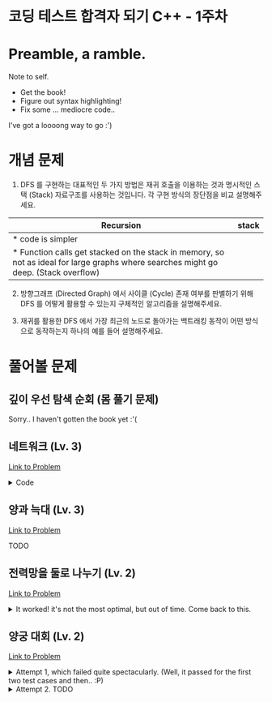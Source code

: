 코딩 테스트 합격자 되기 C++ - 1주차
===

# Preamble, a ramble.

Note to self.
* Get the book!
* Figure out syntax highlighting!
* Fix some ... mediocre code..

I've got a loooong way to go :')

# 개념 문제

1. DFS 를 구현하는 대표적인 두 가지 방법은 재귀 호출을 이용하는 것과 명시적인 스택 (Stack) 자료구조를 사용하는 것입니다. 각 구현 방식의 장단점을 비교 설명해주세요.

| Recursion | stack |
| --------- | ----- |
| * code is simpler |  |
| * Function calls get stacked on the stack in memory, so not as ideal for large graphs where searches might go deep. (Stack overflow) | |

2. 방향그래프 (Directed Graph) 에서 사이클 (Cycle) 존재 여부를 판별하기 위해 DFS 를 어떻게 활용할 수 있는지 구체적인 알고리즘을 설명해주세요.

3. 재귀를 활용한 DFS 에서 가장 최근의 노드로 돌아가는 백트래킹 동작이 어떤 방식으로 동작하는지 하나의 예를 들어 설명해주세요.

# 풀어볼 문제

## 깊이 우선 탐색 순회 (몸 풀기 문제)

Sorry.. I haven't gotten the book yet :'(

## 네트워크 (Lv. 3)

[Link to Problem](https://school.programmers.co.kr/learn/courses/30/lessons/43162)

<details>
    <summary>Code</summary>
    
    #include <string>
    #include <vector>
    #include <unordered_set>
    #include <queue>
    
    using namespace std;
    
    int solution(int n, vector<vector<int>> computers) {
        queue<int> checked;
        unordered_set<int> unvisited;
        for (int i = 0; i < n; i++) {
            unvisited.insert(i);
        }
    
        int ans = 0;
        while (unvisited.size() > 0) {
            int randomElem = -1;
    
            for (int n : unvisited) {
                // TODO: Uhm, fix this.
                // Temp way to get a random elem from the map because I was speeding through this..
                randomElem = n;
                break;
            }
    
            checked.push(randomElem);
            unvisited.erase(randomElem);
    
            while (!checked.empty()) {
                int i = checked.front();
                checked.pop();
                for (int j = 0; j < n; j++) {
                    if (i != j && computers[i][j] == 1 && unvisited.find(j) != unvisited.end()) {
                        checked.push(j);
                        unvisited.erase(j);
                    }
                }
            }
            ans++;
        }
        return ans;
    }
</details>

## 양과 늑대 (Lv. 3)

[Link to Problem](https://school.programmers.co.kr/learn/courses/30/lessons/92343)

TODO

## 전력망을 둘로 나누기 (Lv. 2)

[Link to Problem](https://school.programmers.co.kr/learn/courses/30/lessons/86971)

<details>
    <summary>It worked! it's not the most optimal, but out of time. Come back to this.</summary>
    
    #include <string>
    #include <vector>
    #include <queue>
    #include <unordered_set>
    #include <unordered_map>
    #include <cmath>
    
    using namespace std;
    
    int calcMinDiff(int numNodes, const unordered_map<int, vector<int>>& nodes, const vector<int>& edgeToSkip) {
        const int from = edgeToSkip[0];
        const int to = edgeToSkip[1];
        
        queue<int> tovisit;
        unordered_set<int> visited;
        tovisit.push(1);
        visited.insert(1);
        
        while (!tovisit.empty()) {
            int curr = tovisit.front();
            tovisit.pop();
            
            auto it = nodes.find(curr);
            if (it != nodes.end()) {
                const vector<int>& neighbors = it->second;
                for (int n : neighbors) {
                    if (visited.find(n) == visited.end() &&
                       !((from == curr && to == n) || (from == n && to == curr))) {
                        tovisit.push(n);
                        visited.insert(n);
                    }
                }
            }
        }
        
        int res = numNodes - (2 * visited.size());
        return abs(res);
    }
    
    int solution(int numNodes, vector<vector<int>> wires) {
        unordered_map<int, vector<int>> nodes; // node to a list of all of its neighbors
        for (const auto& edge: wires) {
            int from = edge[0];
            int to = edge[1];
            nodes[from].push_back(to);
            nodes[to].push_back(from);
        }
        
        int minDiff = numNodes;
        
        for (int i = 0; i < wires.size(); i++) {
            int tmp = calcMinDiff(numNodes, nodes, wires[i]);
            if (tmp == 0) {
                return 0;
            } else if (numNodes % 2 == 1 && tmp == 1) {
                return 1;
            }
            if (tmp < minDiff) {
                minDiff = tmp;
            }
        }
        
        return minDiff;
    }
</details>

## 양궁 대회 (Lv. 2)

[Link to Problem](https://school.programmers.co.kr/learn/courses/30/lessons/92342)

<details>
    <summary>Attempt 1, which failed quite spectacularly. (Well, it passed for the first two test cases and then.. :P)</summary>
    
    #include <string>
    #include <vector>
    #include <cmath>
    #include <iostream>
    using namespace std;
    
    bool getNextPossibility(int n, vector<int>& arrows, vector<int>& poss) {
        // for each possibility of arrow arrangement
        for (int i = 0; i < poss.size(); i++) {
            poss[i] = 0;
        }
        
        for (int j = 0; j < arrows.size(); j++) {
            int jthArrowAt = arrows[j];
            poss[jthArrowAt]++;
        }
    
        // increment arrow possibility
        int idx = arrows.size() - 1;
        arrows[idx]++;
        while (idx >= 0 && arrows[idx] == 11) {
            arrows[idx] = 0;
            idx--;
            if (idx >= 0) arrows[idx]++;
        }
        
        return idx < 0;
    }
    
    int calcScoreDiff(const vector<int>& other, const vector<int>& mine) {
        int otherSum = 0;
        int mySum = 0;
        
        for (int i = 0; i < other.size(); i++) {
            if (other[i] == 0 && mine[i] == 0) {
                continue;
            }
            
            int currScore = 10 - i;
            if (other[i] >= mine[i]) {
                otherSum += currScore;
            } else {
                mySum += currScore;
            }
        }
        
        int res = mySum - otherSum;
        if (res == 0) {
            return -1;
        }
        return res;
    }
    
    vector<int> solution(int n, vector<int> info) {
        vector<int> arrows(n, 0);
        vector<int> possibility(11, 0);
        vector<int> answer;
        
        int maxScore = -1;
        bool done = false;
        
        while (!done) {
            done = getNextPossibility(n, arrows, possibility);
            int score = calcScoreDiff(info, possibility);
            if (score > maxScore) {
                // todo: equal
                maxScore = score;
                answer = possibility;
            }
        }
        
        if (maxScore <= 0) {
            return {-1};
        } else {
            return answer;
        }
    }
</details>

<details>
    <summary>Attempt 2. TODO</summary>
</details>
